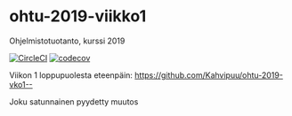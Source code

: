 # ohtu-2019-viikko1
Ohjelmistotuotanto, kurssi 2019

[![CircleCI](https://circleci.com/gh/Kahvipuu/ohtu-2019-viikko1.svg?style=svg)](https://circleci.com/gh/Kahvipuu/ohtu-2019-viikko1)
[![codecov](https://codecov.io/gh/Kahvipuu/ohtu-2019-viikko1/branch/master/graph/badge.svg)](https://codecov.io/gh/Kahvipuu/ohtu-2019-viikko1)

Viikon 1 loppupuolesta eteenpäin: https://github.com/Kahvipuu/ohtu-2019-vko1--

Joku satunnainen pyydetty muutos
